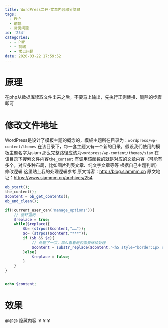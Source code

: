 ```yaml
---
title: WordPress二开-文章内容部分隐藏
tags:
  - PHP
  - 前端
  - 常见问题
id: '254'
categories:
  - - PHP
  - - 前端
  - - 常见问题
date: 2020-03-22 17:59:52
---
```


# 原理

在php从数据库读取文件出来之后，不要马上输出，先执行正则替换、删除的步骤即可

# 修改文件地址

WordPress是设计了模板主题的概念的，模板主题所在目录为：`wordpress/wp-content/themes` 在该目录下，每一套主题又有一个新的目录，假设我们使用的模板主题名字为siam 那么完整路径应该为`wordpress/wp-content/themes/siam` 在该目录下搜索文件内容`the_content` 有调用该函数的就是对应的文章内容（可能有多个，对应多种布局，比如图片列表文章、纯文字文章等等 根据自己主题判断） 修改逻辑 这里贴上我的处理逻辑参考 原文博客：http://blog.siammm.cn 原文地址：https://www.siammm.cn/archives/254

```php
ob_start();
the_content();
$content = ob_get_contents();
ob_end_clean();

if(!current_user_can('manage_options')){
    // 循环遍历
    $replace = true;
    while($replace){
        $b= (strpos($content,"……"));
        $c= (strpos($content,"***"));
        if ($b && $c){
            // 处理了一次，那么看看是否需要继续处理
            $content = substr_replace($content,'<h5 style="border:1px solid #000;">SIAM 暂时隐藏该部分内容~ 很抱歉</h5>', $b,$c-$b+strlen("&&&"));
        }else{
            $replace = false;
        }
    }
}


echo $content;
```

# 效果

@@@ 隐藏内容 ￥￥￥